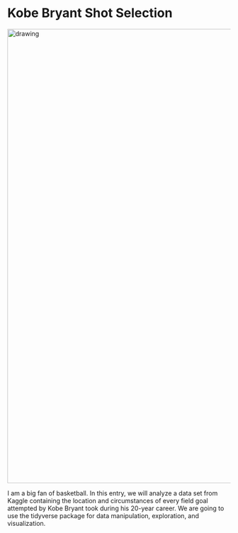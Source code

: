 # Kobe Bryant Shot Selection
<img src="https://cdn.nba.com/manage/2020/10/Kobe-memorial-v3-784x441.jpg" alt="drawing" width="1024"/>

I am a big fan of basketball. In this entry, we will analyze a data set from Kaggle containing the location and circumstances of every field goal attempted by Kobe Bryant took during his 20-year career. We are going to use the tidyverse package for data manipulation, exploration, and visualization. 
